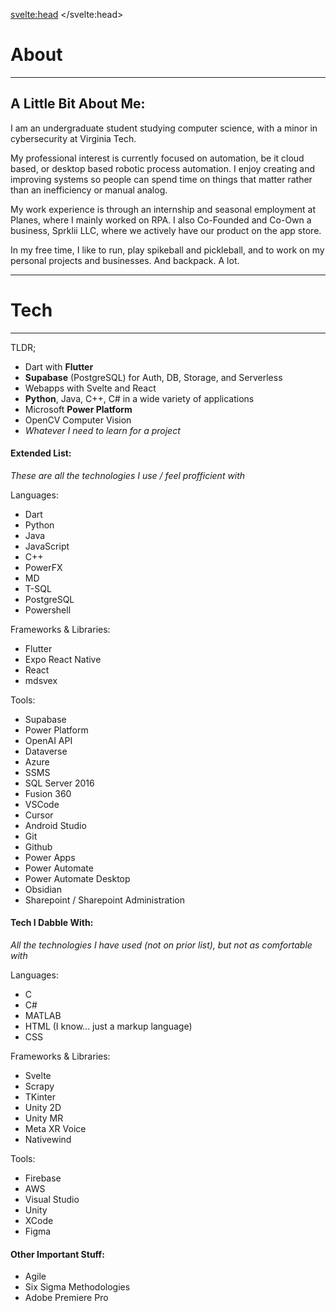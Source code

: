 <svelte:head>
	<title>About</title>
</svelte:head>


<h1>About</h1>

---

## A Little Bit About Me:

I am an undergraduate student studying computer science, with a minor in cybersecurity at Virginia Tech.  
  
My professional interest is currently focused on automation, be it cloud based, or desktop based robotic process automation. I enjoy creating and improving systems so people can spend time on things that matter rather than an inefficiency or manual analog.  
  
My work experience is through an internship and seasonal employment at Planes, where I mainly worked on RPA. I also Co-Founded and Co-Own a business, Sprklii LLC, where we actively have our product on the app store.  
  
In my free time, I like to run, play spikeball and pickleball, and to work on my personal projects and businesses. And backpack. A lot.


---

#### 

# Tech
---


TLDR;

- Dart with **Flutter**
- **Supabase** (PostgreSQL) for Auth, DB, Storage, and Serverless
- Webapps with Svelte and React 
- **Python**, Java, C++, C# in a wide variety of applications
- Microsoft **Power Platform**
- OpenCV Computer Vision
- *Whatever I need to learn for a project* 

#### Extended List:
*These are all the technologies I use / feel profficient with*

Languages:
- Dart
- Python 
- Java
- JavaScript
- C++
- PowerFX
- MD
- T-SQL
- PostgreSQL
- Powershell

Frameworks & Libraries:
- Flutter
- Expo React Native
- React
- mdsvex


Tools:
- Supabase 
- Power Platform
- OpenAI API
- Dataverse
- Azure
- SSMS
- SQL Server 2016
- Fusion 360
- VSCode
- Cursor
- Android Studio
- Git 
- Github
- Power Apps
- Power Automate
- Power Automate Desktop
- Obsidian
- Sharepoint / Sharepoint Administration

#### Tech I Dabble With:
*All the technologies I have used (not on prior list), but not as comfortable with*

Languages:
- C
- C#
- MATLAB
- HTML (I know... just a markup language)
- CSS

Frameworks & Libraries:
- Svelte
- Scrapy
- TKinter
- Unity 2D
- Unity MR
- Meta XR Voice
- Nativewind

Tools:
- Firebase
- AWS
- Visual Studio
- Unity
- XCode
- Figma


#### Other Important Stuff:
- Agile
- Six Sigma Methodologies
- Adobe Premiere Pro